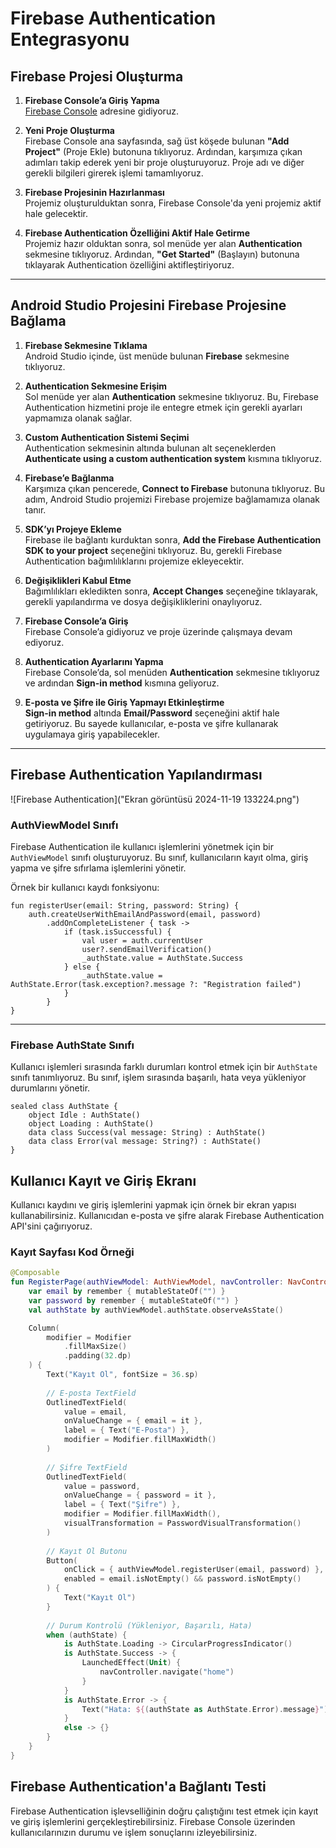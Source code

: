 # Firebase Authentication Entegrasyonu

## **Firebase Projesi Oluşturma**

1. **Firebase Console’a Giriş Yapma**  
   [Firebase Console](https://console.firebase.google.com/) adresine gidiyoruz.

2. **Yeni Proje Oluşturma**  
   Firebase Console ana sayfasında, sağ üst köşede bulunan **"Add Project"** (Proje Ekle) butonuna tıklıyoruz. Ardından, karşımıza çıkan adımları takip ederek yeni bir proje oluşturuyoruz. Proje adı ve diğer gerekli bilgileri girerek işlemi tamamlıyoruz.

3. **Firebase Projesinin Hazırlanması**  
   Projemiz oluşturulduktan sonra, Firebase Console'da yeni projemiz aktif hale gelecektir.

4. **Firebase Authentication Özelliğini Aktif Hale Getirme**  
   Projemiz hazır olduktan sonra, sol menüde yer alan **Authentication** sekmesine tıklıyoruz. Ardından, **"Get Started"** (Başlayın) butonuna tıklayarak Authentication özelliğini aktifleştiriyoruz.

---

## **Android Studio Projesini Firebase Projesine Bağlama**

1. **Firebase Sekmesine Tıklama**  
   Android Studio içinde, üst menüde bulunan **Firebase** sekmesine tıklıyoruz.

2. **Authentication Sekmesine Erişim**  
   Sol menüde yer alan **Authentication** sekmesine tıklıyoruz. Bu, Firebase Authentication hizmetini proje ile entegre etmek için gerekli ayarları yapmamıza olanak sağlar.

3. **Custom Authentication Sistemi Seçimi**  
   Authentication sekmesinin altında bulunan alt seçeneklerden **Authenticate using a custom authentication system** kısmına tıklıyoruz.

4. **Firebase’e Bağlanma**  
   Karşımıza çıkan pencerede, **Connect to Firebase** butonuna tıklıyoruz. Bu adım, Android Studio projemizi Firebase projemize bağlamamıza olanak tanır.

5. **SDK’yı Projeye Ekleme**  
   Firebase ile bağlantı kurduktan sonra, **Add the Firebase Authentication SDK to your project** seçeneğini tıklıyoruz. Bu, gerekli Firebase Authentication bağımlılıklarını projemize ekleyecektir.

6. **Değişiklikleri Kabul Etme**  
   Bağımlılıkları ekledikten sonra, **Accept Changes** seçeneğine tıklayarak, gerekli yapılandırma ve dosya değişikliklerini onaylıyoruz.

7. **Firebase Console’a Giriş**  
   Firebase Console’a gidiyoruz ve proje üzerinde çalışmaya devam ediyoruz.

8. **Authentication Ayarlarını Yapma**  
   Firebase Console’da, sol menüden **Authentication** sekmesine tıklıyoruz ve ardından **Sign-in method** kısmına geliyoruz.

9. **E-posta ve Şifre ile Giriş Yapmayı Etkinleştirme**  
   **Sign-in method** altında **Email/Password** seçeneğini aktif hale getiriyoruz. Bu sayede kullanıcılar, e-posta ve şifre kullanarak uygulamaya giriş yapabilecekler.

---

## **Firebase Authentication Yapılandırması**

![Firebase Authentication]("Ekran görüntüsü 2024-11-19 133224.png")

### AuthViewModel Sınıfı

Firebase Authentication ile kullanıcı işlemlerini yönetmek için bir `AuthViewModel` sınıfı oluşturuyoruz. Bu sınıf, kullanıcıların kayıt olma, giriş yapma ve şifre sıfırlama işlemlerini yönetir.

Örnek bir kullanıcı kaydı fonksiyonu:

```
fun registerUser(email: String, password: String) {
    auth.createUserWithEmailAndPassword(email, password)
        .addOnCompleteListener { task ->
            if (task.isSuccessful) {
                val user = auth.currentUser
                user?.sendEmailVerification()
                _authState.value = AuthState.Success
            } else {
                _authState.value = AuthState.Error(task.exception?.message ?: "Registration failed")
            }
        }
}
```
---

###  **Firebase AuthState Sınıfı**

Kullanıcı işlemleri sırasında farklı durumları kontrol etmek için bir `AuthState` sınıfı tanımlıyoruz. Bu sınıf, işlem sırasında başarılı, hata veya yükleniyor durumlarını yönetir.

```
sealed class AuthState {
    object Idle : AuthState()
    object Loading : AuthState()
    data class Success(val message: String) : AuthState()
    data class Error(val message: String?) : AuthState()
}
```

## Kullanıcı Kayıt ve Giriş Ekranı

Kullanıcı kaydını ve giriş işlemlerini yapmak için örnek bir ekran yapısı kullanabilirsiniz. Kullanıcıdan e-posta ve şifre alarak Firebase Authentication API'sini çağırıyoruz.

### Kayıt Sayfası Kod Örneği

```kotlin
@Composable
fun RegisterPage(authViewModel: AuthViewModel, navController: NavController) {
    var email by remember { mutableStateOf("") }
    var password by remember { mutableStateOf("") }
    val authState by authViewModel.authState.observeAsState()

    Column(
        modifier = Modifier
            .fillMaxSize()
            .padding(32.dp)
    ) {
        Text("Kayıt Ol", fontSize = 36.sp)
        
        // E-posta TextField
        OutlinedTextField(
            value = email,
            onValueChange = { email = it },
            label = { Text("E-Posta") },
            modifier = Modifier.fillMaxWidth()
        )
        
        // Şifre TextField
        OutlinedTextField(
            value = password,
            onValueChange = { password = it },
            label = { Text("Şifre") },
            modifier = Modifier.fillMaxWidth(),
            visualTransformation = PasswordVisualTransformation()
        )
        
        // Kayıt Ol Butonu
        Button(
            onClick = { authViewModel.registerUser(email, password) },
            enabled = email.isNotEmpty() && password.isNotEmpty()
        ) {
            Text("Kayıt Ol")
        }
        
        // Durum Kontrolü (Yükleniyor, Başarılı, Hata)
        when (authState) {
            is AuthState.Loading -> CircularProgressIndicator()
            is AuthState.Success -> {
                LaunchedEffect(Unit) {
                    navController.navigate("home")
                }
            }
            is AuthState.Error -> {
                Text("Hata: ${(authState as AuthState.Error).message}")
            }
            else -> {}
        }
    }
}
```

## Firebase Authentication'a Bağlantı Testi

Firebase Authentication işlevselliğinin doğru çalıştığını test etmek için kayıt ve giriş işlemlerini gerçekleştirebilirsiniz. Firebase Console üzerinden kullanıcılarınızın durumu ve işlem sonuçlarını izleyebilirsiniz.
